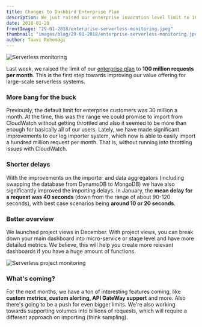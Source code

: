 ```yaml
---
title: Changes to Dashbird Enterprise Plan
description: We just raised our enterprise invocation level limit to 100 million requests and are focusing on monitoring large Serverless architectures.
date: 2018-01-29
frontImage: "29-01-2018/enterprise-serverless-monitoring.jpeg"
thumbnail: "images/blog/29-01-2018/enterprise-serverless-monitoring.jpeg"
author: Taavi Rehemägi
---
```


![Serverless monitoring](/images/blog/29-01-2018/enterprise-serverless-monitoring.jpeg)

Last week, we raised the limit of our <a href='/pricing' target='_blank'>enterprise plan</a> to **100 million requests per month**. This is the first step towards improving our value offering for large-scale serverless systems.

### More bang for the buck
Previously, the default limit for enterprise customers was 30 million a month. At the time, this was the range we could promise to import from CloudWatch without getting throttled and also it seemed to be more than enough for basically all of our users. Lately, we have made significant improvements to our log importer system, which now is able to easily import a hundred million request per month. That is, without running into throttling issues with CloudWatch.

### Shorter delays
With the improvements on the importer and data aggregators (including swapping the database from DynamoDB to MongoDB) we have also significantly improved the importing delays. In January, the **mean delay for a request was 40 seconds** (down from the range of about 90-120 seconds), with best case scenarios being **around 10 or 20 seconds**.

### Better overview
We launched project views in December. With project views, you can break down your main dashboard into micro-service or stage level and have more detailed metrics. We believe, this will help you create more relevant dashboards if you have a huge amount of functions.

![Serverless project monitoring](/images/blog/29-01-2018/project-overview.png)

### What's coming?

For the next months, we have a ton of interesting features coming, like **custom metrics, custom alerting, API GateWay support** and more.
Also there's going to be a push for even bigger limits. We're also working towards supporting volumes into billions of requests, which will require a different approach on importing (think sampling).
